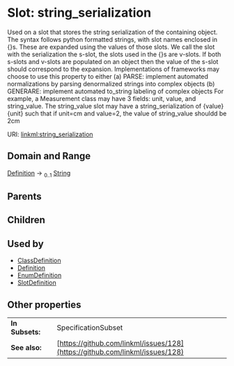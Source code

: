 
# Slot: string_serialization


Used on a slot that stores the string serialization of the containing object. The syntax follows python formatted strings, with slot names enclosed in {}s. These are expanded using the values of those slots.
We call the slot with the serialization the s-slot, the slots used in the {}s are v-slots. If both s-slots and v-slots are populated on an object then the value of the s-slot should correspond to the expansion.
Implementations of frameworks may choose to use this property to either (a) PARSE: implement automated normalizations by parsing denormalized strings into complex objects (b) GENERARE: implement automated to_string labeling of complex objects
For example, a Measurement class may have 3 fields: unit, value, and string_value. The string_value slot may have a string_serialization of {value}{unit} such that if unit=cm and value=2, the value of string_value shouldd be 2cm

URI: [linkml:string_serialization](https://w3id.org/linkml/string_serialization)


## Domain and Range

[Definition](Definition.md) &#8594;  <sub>0..1</sub> [String](types/String.md)

## Parents


## Children


## Used by

 * [ClassDefinition](ClassDefinition.md)
 * [Definition](Definition.md)
 * [EnumDefinition](EnumDefinition.md)
 * [SlotDefinition](SlotDefinition.md)

## Other properties

|  |  |  |
| --- | --- | --- |
| **In Subsets:** | | SpecificationSubset |
| **See also:** | | [https://github.com/linkml/issues/128](https://github.com/linkml/issues/128) |

